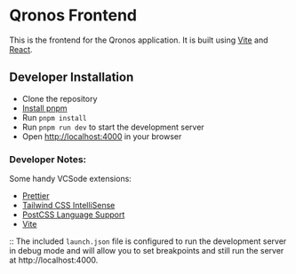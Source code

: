 # Qronos Frontend

This is the frontend for the Qronos application. It is built using [Vite](https://vitejs.dev) and [React](https://reactjs.org).

## Developer Installation

- Clone the repository
- [Install pnpm](https://pnpm.io/installation)
- Run `pnpm install`
- Run `pnpm run dev` to start the development server
- Open [http://localhost:4000](http://localhost:4000) in your browser

### Developer Notes:

Some handy VCSode extensions:

- [Prettier](https://marketplace.visualstudio.com/items?itemName=esbenp.prettier-vscode)
- [Tailwind CSS IntelliSense](https://marketplace.visualstudio.com/items?itemName=bradlc.vscode-tailwindcss)
- [PostCSS Language Support](https://marketplace.visualstudio.com/items?itemName=csstools.postcss)
- [Vite](https://marketplace.visualstudio.com/items?itemName=antfu.vite)

:: The included `launch.json` file is configured to run the development server in debug mode and will allow you to set breakpoints and still run the server at http://localhost:4000.
